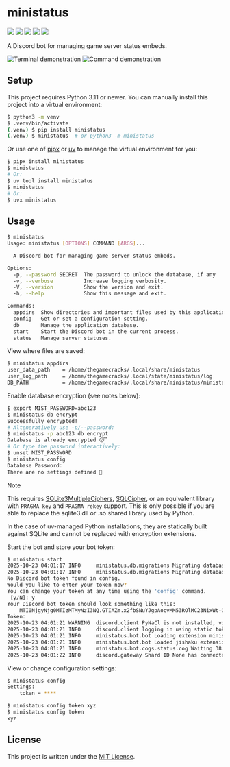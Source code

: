 # ministatus

[![](https://img.shields.io/pypi/v/ministatus?style=flat-square&logo=pypi)](https://pypi.org/project/ministatus/)
[![](https://img.shields.io/github/actions/workflow/status/thegamecracks/ministatus/publish.yml?style=flat-square&logo=uv&label=build)](https://docs.astral.sh/uv/)
[![](https://img.shields.io/github/actions/workflow/status/thegamecracks/ministatus/pyright-lint.yml?style=flat-square&label=pyright)](https://microsoft.github.io/pyright/#/)
[![](https://img.shields.io/github/actions/workflow/status/thegamecracks/ministatus/ruff-check.yml?style=flat-square&logo=ruff&label=lints)](https://docs.astral.sh/ruff/)
[![](https://img.shields.io/github/actions/workflow/status/thegamecracks/ministatus/ruff-format.yml?style=flat-square&logo=ruff&label=style)](https://docs.astral.sh/ruff/)

A Discord bot for managing game server status embeds.

![Terminal demonstration](https://github.com/user-attachments/assets/2515d62c-0177-40ac-b5b8-5e9c0fbcf7bd)
![Command demonstration](https://github.com/user-attachments/assets/c382fc35-ab9e-4ae6-9874-6e52e3dd8c94)

## Setup

This project requires Python 3.11 or newer. You can manually install this
project into a virtual environment:

```sh
$ python3 -m venv
$ .venv/bin/activate
(.venv) $ pip install ministatus
(.venv) $ ministatus  # or python3 -m ministatus
```

Or use one of [pipx] or [uv] to manage the virtual environment for you:

```sh
$ pipx install ministatus
$ ministatus
# Or:
$ uv tool install ministatus
$ ministatus
# Or:
$ uvx ministatus
```

[pipx]: https://pipx.pypa.io/latest/
[uv]: https://docs.astral.sh/uv/

## Usage

```sh
$ ministatus
Usage: ministatus [OPTIONS] COMMAND [ARGS]...

  A Discord bot for managing game server status embeds.

Options:
  -p, --password SECRET  The password to unlock the database, if any
  -v, --verbose          Increase logging verbosity.
  -V, --version          Show the version and exit.
  -h, --help             Show this message and exit.

Commands:
  appdirs  Show directories and important files used by this application.
  config   Get or set a configuration setting.
  db       Manage the application database.
  start    Start the Discord bot in the current process.
  status   Manage server statuses.
```

View where files are saved:

```sh
$ ministatus appdirs
user_data_path    = /home/thegamecracks/.local/share/ministatus
user_log_path     = /home/thegamecracks/.local/state/ministatus/log
DB_PATH           = /home/thegamecracks/.local/share/ministatus/ministatus.db
```

Enable database encryption (see notes below):

```sh
$ export MIST_PASSWORD=abc123
$ ministatus db encrypt
Successfully encrypted!
# Alteneratively use -p/--password:
$ ministatus -p abc123 db encrypt
Database is already encrypted 😴
# Or type the password interactively:
$ unset MIST_PASSWORD
$ ministatus config
Database Password:
There are no settings defined 🙁
```

> [!NOTE]
> This requires [SQLite3MultipleCiphers], [SQLCipher], or an equivalent library
> with `PRAGMA key` and `PRAGMA rekey` support. This is only possible if you
> are able to replace the sqlite3.dll or .so shared library used by Python.
>
> In the case of uv-managed Python installations, they are statically built
> against SQLite and cannot be replaced with encryption extensions.

[SQLite3MultipleCiphers]: https://github.com/utelle/SQLite3MultipleCiphers
[SQLCipher]: https://github.com/sqlcipher/sqlcipher

Start the bot and store your bot token:

```sh
$ ministatus start
2025-10-23 04:01:17 INFO     ministatus.db.migrations Migrating database to v1
2025-10-23 04:01:17 INFO     ministatus.db.migrations Migrating database to v2
No Discord bot token found in config.
Would you like to enter your token now?
You can change your token at any time using the 'config' command.
 [y/N]: y
Your Discord bot token should look something like this:
    MTI0NjgyNjg0MTIzMTMyNzI3NQ.GTIAZm.x2fbSNuYJgpAocvMM53ROlMC23NixWt-0NOjMc
Token:
2025-10-23 04:01:21 WARNING  discord.client PyNaCl is not installed, voice will NOT be supported
2025-10-23 04:01:21 INFO     discord.client logging in using static token
2025-10-23 04:01:21 INFO     ministatus.bot.bot Loading extension ministatus.bot.cogs.status
2025-10-23 04:01:21 INFO     ministatus.bot.bot Loaded jishaku extension (v2.6.3)
2025-10-23 04:01:21 INFO     ministatus.bot.cogs.status.cog Waiting 38.22s before starting query loop...
2025-10-23 04:01:22 INFO     discord.gateway Shard ID None has connected to Gateway (Session ID: 9bd2e577bbc4a21be5eed933900d076f).
```

View or change configuration settings:

```sh
$ ministatus config
Settings:
    token = ****

$ ministatus config token xyz
$ ministatus config token
xyz
```

## License

This project is written under the [MIT License].

[MIT License]: /LICENSE
